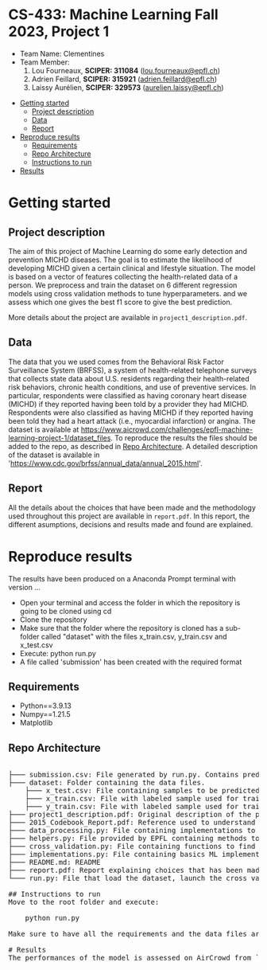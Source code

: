 # CS-433: Machine Learning Fall 2023, Project 1 
- Team Name: Clementines
- Team Member:
    1. Lou Fourneaux, **SCIPER: 311084** (lou.fourneaux@epfl.ch)
    2. Adrien Feillard, **SCIPER: 315921** (adrien.feillard@epfl.ch)
    3. Laissy Aurélien, **SCIPER: 329573** (aurelien.laissy@epfl.ch)

* [Getting started](#getting-started)
    * [Project description](#project-description)
    * [Data](#data)
    * [Report](#report)
* [Reproduce results](#reproduce-results)
    * [Requirements](#Requirements)
    * [Repo Architecture](#repo-architecture)
    * [Instructions to run](#instructions-to-run)
* [Results](#results)

# Getting started
## Project description
The aim of this project of Machine Learning do some early detection and prevention MICHD diseases. The goal is to estimate the likelihood of developing MICHD given a certain clinical and lifestyle situation.
The model is based on a vector of features collecting the health-related data of a person.
We preprocess and train the dataset on 6 different regression models using cross validation methods to tune hyperparameters. and we assess which one gives the best f1 score to give the best prediction.

More details about the project are available in `project1_description.pdf`.
## Data
The data that you we used comes from the Behavioral Risk Factor Surveillance System (BRFSS), a system of
health-related telephone surveys that collects state data about U.S. residents regarding their health-related risk
behaviors, chronic health conditions, and use of preventive services. In particular, respondents were classified
as having coronary heart disease (MICHD) if they reported having been told by a provider they had MICHD.
Respondents were also classified as having MICHD if they reported having been told they had a heart attack (i.e.,
myocardial infarction) or angina.
 The dataset is available at https://www.aicrowd.com/challenges/epfl-machine-learning-project-1/dataset_files. To reproduce the results the files should be added to the repo, as described in [Repo Architecture](#repo-architecture). A detailed description of the dataset is available in 'https://www.cdc.gov/brfss/annual_data/annual_2015.html'.

## Report
All the details about the choices that have been made and the methodology used throughout this project are available in `report.pdf`. In this report, the different asumptions, decisions and results made and found are explained.
# Reproduce results
The results have been produced on a Anaconda Prompt terminal with version ...

- Open your terminal and access the folder in which the repository is going to be cloned using cd
- Clone the repository
- Make sure that the folder where the repository is cloned has a sub-folder called "dataset" with the files x_train.csv, y_train.csv and x_test.csv
- Execute: python run.py
- A file called 'submission' has been created with the required format

## Requirements
- Python==3.9.13
- Numpy==1.21.5
- Matplotlib

## Repo Architecture
<pre>  
├─── submission.csv: File generated by run.py. Contains predictions of sample from test.csv. 
├─── dataset: Folder containing the data files.
    ├─── x_test.csv: File containing samples to be predicted.
    ├─── x_train.csv: File with labeled sample used for training.
    ├─── y_train.csv: File with labeled sample used for training.
├─── project1_description.pdf: Original description of the project provided by EPFL.
├─── 2015_Codebook_Report.pdf: Reference used to understand features of the dataset.
├─── data_processing.py: File containing implementations to process the raw data.
├─── helpers.py: File provided by EPFL containing methods to load the data and create submissions for aircrowd.
├─── cross_validation.py: File containing functions to find the best hyperparameters for each optimization methods
├─── implementations.py: File containing basics ML implementations asked in the project description.
├─── README.md: README
├─── report.pdf: Report explaining choices that has been made.
└─── run.py: File that load the dataset, launch the cross validation, trains models with parameters  and generate submissison.csv.

## Instructions to run 
Move to the root folder and execute:

    python run.py

Make sure to have all the requirements and the data files are in the root. 

# Results
The performances of the model is assessed on AirCrowd from `data/submission.csv` generated by `run.py`. The model achieves a global accuracy of "0.837" with a F1-score of "0.3910" the submission ID on AIcrowd is 243811.
